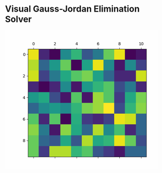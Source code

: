 # Visual Gauss-Jordan Elimination Solver

![](https://github.com/AEFGP/VisualGaussianSolver/blob/master/13717.gif)
